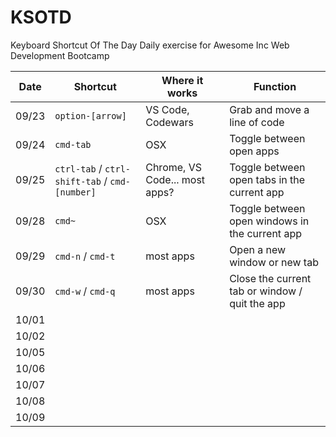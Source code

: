 # KSOTD
Keyboard Shortcut Of The Day
Daily exercise for Awesome Inc Web Development Bootcamp

| Date | Shortcut | Where it works | Function |
| - | - | - | - |
| 09/23 | `option-[arrow]` | VS Code, Codewars | Grab and move a line of code |
| 09/24 | `cmd-tab` | OSX | Toggle between open apps |
| 09/25 | `ctrl-tab` / `ctrl-shift-tab` / `cmd-[number]` | Chrome, VS Code... most apps? | Toggle between open tabs in the current app |
| 09/28 | `cmd~` | OSX | Toggle between open windows in the current app |
| 09/29 | `cmd-n` / `cmd-t` | most apps | Open a new window or new tab |
| 09/30 | `cmd-w` / `cmd-q` | most apps | Close the current tab or window / quit the app |
| 10/01 |  |  |  |
| 10/02 |  |  |  |
| 10/05 |  |  |  |
| 10/06 |  |  |  |
| 10/07 |  |  |  |
| 10/08 |  |  |  |
| 10/09 |  |  |  |

